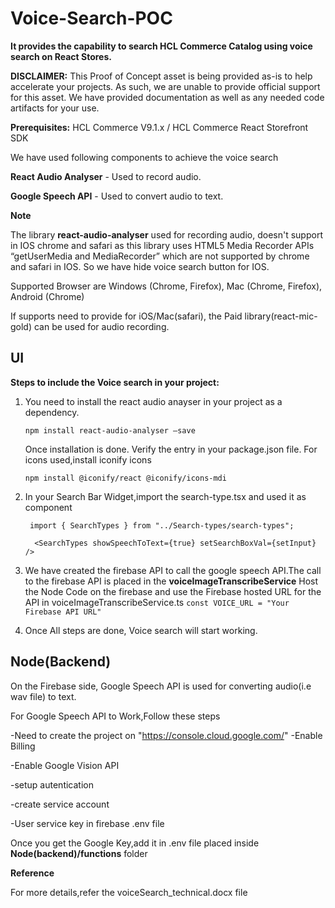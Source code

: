 # Voice-Search-POC

**It provides the capability to search HCL Commerce Catalog using voice search on React Stores.**

**DISCLAIMER:**  This Proof of Concept asset is being provided as-is to help accelerate your projects.  As such, we are unable to provide official support for this asset.  We have provided documentation as well as any needed code artifacts for your use.

**Prerequisites:** HCL Commerce V9.1.x / HCL Commerce React Storefront SDK



We have used following components to achieve the voice search

**React Audio Analyser** - Used to record audio. 

**Google Speech API** - Used to convert audio to text.

**Note**

The library **react-audio-analyser** used for recording audio, doesn't support in IOS chrome and safari as this library uses HTML5 Media Recorder APIs “getUserMedia and MediaRecorder” which are not supported by chrome and safari in IOS. So we have hide voice search button for IOS.

Supported Browser are Windows (Chrome, Firefox), Mac (Chrome,  Firefox), Android (Chrome) 

If supports need to provide for iOS/Mac(safari), the Paid library(react-mic-gold) can be used for audio recording.


## UI
**Steps to include the Voice search in your project:**
1. You need to install the react audio anayser in your project as a dependency.

   `npm install react-audio-analyser –save`
   
    Once installation is done. Verify the entry  in your package.json file.
    For icons used,install iconify icons
    
    `npm install @iconify/react @iconify/icons-mdi`

2. In your Search Bar Widget,import the search-type.tsx and used it as component

    ` import { SearchTypes } from "../Search-types/search-types";`

    `  <SearchTypes showSpeechToText={true} setSearchBoxVal={setInput} />`

3. We have created the firebase API to call the google speech API.The call to the firebase API is placed in the **voiceImageTranscribeService**
   Host the Node Code on the firebase and use the Firebase hosted URL for the API in voiceImageTranscribeService.ts
   `const VOICE_URL = "Your Firebase API URL"`
   
4. Once All steps are done, Voice search will start working.

## Node(Backend)
  On the Firebase side, Google Speech API is used for converting audio(i.e wav file) to text.
   
  For Google Speech API to Work,Follow these steps

  -Need to create the project on "https://console.cloud.google.com/"
  -Enable Billing
  
  -Enable Google Vision API
  
  -setup autentication 
  
  -create service account
  
  -User service key in firebase .env file
  
  Once you get the Google Key,add it in .env file placed inside **Node(backend)/functions** folder
  
  
  **Reference**
  
  For more details,refer the voiceSearch_technical.docx file
 
  

